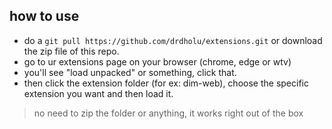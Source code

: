 ## how to use

- do a `git pull https://github.com/drdholu/extensions.git` or download the zip file of this repo.
- go to ur extensions page on your browser (chrome, edge or wtv)
- you'll see "load unpacked" or something, click that.
- then click the extension folder (for ex: dim-web), choose the specific extension you want and then load it. 

> no need to zip the folder or anything, it works right out of the box